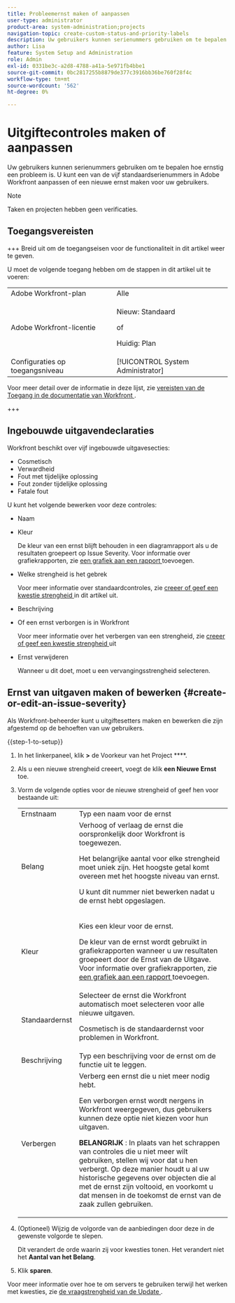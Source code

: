 ```yaml
---
title: Probleemernst maken of aanpassen
user-type: administrator
product-area: system-administration;projects
navigation-topic: create-custom-status-and-priority-labels
description: Uw gebruikers kunnen serienummers gebruiken om te bepalen hoe ernstig een probleem is. U kunt een van de vijf standaardserienummers in Adobe Workfront aanpassen of een nieuwe ernst maken voor uw gebruikers.
author: Lisa
feature: System Setup and Administration
role: Admin
exl-id: 0331be3c-a2d8-4788-a41a-5e971fb4bbe1
source-git-commit: 0bc2817255b8879de377c3916bb36be760f28f4c
workflow-type: tm+mt
source-wordcount: '562'
ht-degree: 0%

---
```


# Uitgiftecontroles maken of aanpassen

<!--
DON'T DELETE, DRAFT OR HIDE THIS ARTICLE. IT IS LINKED TO THE PRODUCT, THROUGH THE CONTEXT SENSITIVE HELP LINKS.

Linked to Understanding Issue Severity.
-->

Uw gebruikers kunnen serienummers gebruiken om te bepalen hoe ernstig een probleem is. U kunt een van de vijf standaardserienummers in Adobe Workfront aanpassen of een nieuwe ernst maken voor uw gebruikers.

>[!NOTE]
>
>Taken en projecten hebben geen verificaties.

## Toegangsvereisten

+++ Breid uit om de toegangseisen voor de functionaliteit in dit artikel weer te geven.

U moet de volgende toegang hebben om de stappen in dit artikel uit te voeren:

<table style="table-layout:auto"> 
 <col> 
 <col> 
 <tbody> 
  <tr> 
   <td role="rowheader">Adobe Workfront-plan</td> 
   <td>Alle</td> 
  </tr> 
  <tr> 
   <td role="rowheader">Adobe Workfront-licentie</td> 
   <td>
     <p>Nieuw: Standaard</p>
     <p>of</p>
     <p>Huidig: Plan</p>
   </td> 
  </tr> 
  <tr> 
   <td role="rowheader">Configuraties op toegangsniveau</td> 
   <td>[!UICONTROL System Administrator]</td>
  </tr> 
 </tbody> 
</table>

Voor meer detail over de informatie in deze lijst, zie [ vereisten van de Toegang in de documentatie van Workfront ](/help/quicksilver/administration-and-setup/add-users/access-levels-and-object-permissions/access-level-requirements-in-documentation.md).

+++

## Ingebouwde uitgavendeclaraties

Workfront beschikt over vijf ingebouwde uitgavesecties:

* Cosmetisch
* Verwardheid
* Fout met tijdelijke oplossing
* Fout zonder tijdelijke oplossing
* Fatale fout

<p>U kunt het volgende bewerken voor deze controles:</p>

* Naam
* Kleur

  De kleur van een ernst blijft behouden in een diagramrapport als u de resultaten groepeert op Issue Severity. Voor informatie over grafiekrapporten, zie [ een grafiek aan een rapport ](../../../reports-and-dashboards/reports/creating-and-managing-reports/add-chart-report.md) toevoegen.

* Welke strengheid is het gebrek

  Voor meer informatie over standaardcontroles, zie [ creeer of geef een kwestie strengheid ](#create-or-edit-an-issue-severity) in dit artikel uit.
* Beschrijving
* Of een ernst verborgen is in Workfront

  Voor meer informatie over het verbergen van een strengheid, zie [ creeer of geef een kwestie strengheid ](#create-or-edit-an-issue-severity") uit

* Ernst verwijderen

  Wanneer u dit doet, moet u een vervangingsstrengheid selecteren.

## Ernst van uitgaven maken of bewerken {#create-or-edit-an-issue-severity}

Als Workfront-beheerder kunt u uitgiftesetters maken en bewerken die zijn afgestemd op de behoeften van uw gebruikers.

{{step-1-to-setup}}

1. In het linkerpaneel, klik **>** de Voorkeur van het Project ****.

1. Als u een nieuwe strengheid creeert, voegt de klik **een Nieuwe Ernst** toe.
1. Vorm de volgende opties voor de nieuwe strengheid of geef hen voor bestaande uit:

   <table style="table-layout:auto"> 
    <col> 
    <col> 
    <tbody> 
     <tr> 
      <td role="rowheader">Ernstnaam</td> 
      <td>Typ een naam voor de ernst</td> 
     </tr> 
     <tr> 
      <td role="rowheader">Belang</td> 
      <td>Verhoog of verlaag de ernst die oorspronkelijk door Workfront is toegewezen.
      <p>Het belangrijke aantal voor elke strengheid moet uniek zijn. Het hoogste getal komt overeen met het hoogste niveau van ernst.</p> <p>U kunt dit nummer niet bewerken nadat u de ernst hebt opgeslagen.</p> </td> 
     </tr> 
     <tr> 
      <td role="rowheader">Kleur</td> 
      <td> <p>Kies een kleur voor de ernst.</p> 
      <p>De kleur van de ernst wordt gebruikt in grafiekrapporten wanneer u uw resultaten groepeert door de Ernst van de Uitgave. Voor informatie over grafiekrapporten, zie <a href="../../../reports-and-dashboards/reports/creating-and-managing-reports/add-chart-report.md" class="MCXref xref"> een grafiek aan een rapport </a> toevoegen.</p> </td> 
     </tr> 
     <tr> 
      <td role="rowheader">Standaardernst</td> 
      <td>Selecteer de ernst die Workfront automatisch moet selecteren voor alle nieuwe uitgaven.</p>
      <p>Cosmetisch is de standaardernst voor problemen in Workfront.</p></td> 
     </tr> 
     <tr> 
      <td role="rowheader">Beschrijving</td> 
      <td>Typ een beschrijving voor de ernst om de functie uit te leggen.</td> 
     </tr> 
     <tr> 
      <td role="rowheader">Verbergen</td> 
      <td> Verberg een ernst die u niet meer nodig hebt. 
      <p>Een verborgen ernst wordt nergens in Workfront weergegeven, dus gebruikers kunnen deze optie niet kiezen voor hun uitgaven.</p> 
      <p><b> BELANGRIJK </b>: In plaats van het schrappen van controles die u niet meer wilt gebruiken, stellen wij voor dat u hen verbergt. Op deze manier houdt u al uw historische gegevens over objecten die al met de ernst zijn voltooid, en voorkomt u dat mensen in de toekomst de ernst van de zaak zullen gebruiken.</p> </td> 
     </tr> 
    </tbody> 
   </table>

1. (Optioneel) Wijzig de volgorde van de aanbiedingen door deze in de gewenste volgorde te slepen.

   Dit verandert de orde waarin zij voor kwesties tonen. Het verandert niet het **Aantal van het Belang**.

1. Klik **sparen**.

Voor meer informatie over hoe te om servers te gebruiken terwijl het werken met kwesties, zie [ de vraagstrengheid van de Update ](../../../manage-work/issues/issue-information/update-issue-severity.md).

